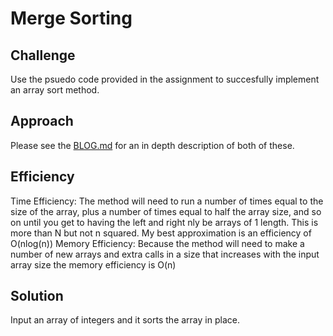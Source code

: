 ﻿# Merge Sorting

## Challenge
Use the psuedo code provided in the assignment to succesfully implement an array sort method.

## Approach
Please see the [BLOG.md](BLOG.md) for an in depth description of both of these.

## Efficiency
Time Efficiency: The method will need to run a number of times equal to the size of the array, plus a number of times equal to half the array size, and so on until you get to having the left and right nly be arrays of 1 length.
This is more than N but not n squared. My best approximation is an efficiency of O(nlog(n))
Memory Efficiency: Because the method will need to make a number of new arrays and extra calls in a size that increases with the input array size the memory efficiency is O(n)

## Solution
Input an array of integers and it sorts the array in place.
